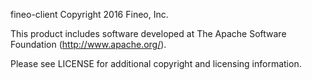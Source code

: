 fineo-client
Copyright 2016 Fineo, Inc.

This product includes software developed at
The Apache Software Foundation (http://www.apache.org/).

Please see LICENSE for additional copyright and licensing information.
